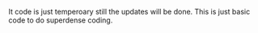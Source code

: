 It code is just temperoary still the updates will be done. This is just basic code to do superdense coding.
